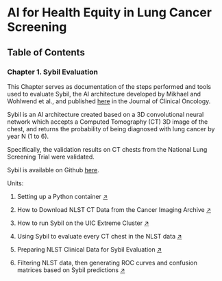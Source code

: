 # AI for Health Equity in Lung Cancer Screening

## Table of Contents

### Chapter 1. Sybil Evaluation

This Chapter serves as documentation of the steps performed and tools used to evaluate Sybil, the AI architecture developed by Mikhael and Wohlwend et al., and published [here](https://ascopubs.org/doi/full/10.1200/JCO.22.01345) in the Journal of Clinical Oncology.

Sybil is an AI architecture created based on a 3D convolutional neural network which accepts a Computed Tomography (CT) 3D image of the chest, and returns the probability of being diagnosed with lung cancer by year N (1 to 6).

Specifically, the validation results on CT chests from the National Lung Screening Trial were validated.

Sybil is available on Github [here](https://github.com/reginabarzilaygroup/Sybil). 

Units:

1. Setting up a Python container [↗](docs/doc_setup_python.md)

2. How to Download NLST CT Data from the Cancer Imaging Archive [↗](docs/doc_nbia_download.md)

3. How to run Sybil on the UIC Extreme Cluster [↗](docs/doc_run_sybil.md)

4. Using Sybil to evaluate every CT chest in the NLST data [↗](docs/doc_sybil_main_py.md)

5. Preparing NLST Clinical Data for Sybil Evaluation [↗](docs/nlst_actual.md)

6. Filtering NLST data, then generating ROC curves and confusion matrices based on Sybil predictions [↗](docs/doc_sybil_eval.md)
